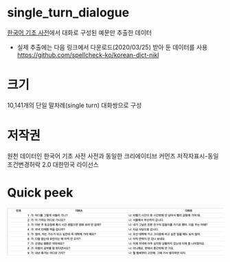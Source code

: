 # single_turn_dialogue
[한국어 기초 사전](https://krdict.korean.go.kr/mainAction)에서 대화로 구성된 예문만 추출한 데이터


-  실제 추출에는 다음 링크에서 다운로드(2020/03/25) 받아 둔 데이터를 사용
https://github.com/spellcheck-ko/korean-dict-nikl 



# 크기
10,141개의 단일 말차례(single turn) 대화쌍으로 구성

# 저작권      
원천 데이터인 한국어 기초 사전 사전과 동일한 크리에이티브 커먼즈 저작자표시-동일조건변경허락 2.0 대한민국 라이선스

# Quick peek

![quick_peek](./dict.png)
